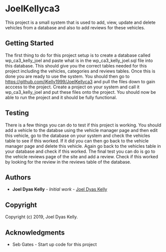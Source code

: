 # JoelKellyca3

This project is a small system that is used to add, view, update and delete vehicles from a database and also to add reviews for these vehicles.

## Getting Started

The first thing to do for this project setup is to create a database called wp_ca3_kelly_joel and paste what is in the wp_ca3_kelly_joel.sql file into this database.
This should give you the correct tables needed for this project including the vehicles, categories and reviews tables. Once this is done you are ready to use the system.
You should then go to https://github.com/jKelly1999/JoelKellyca3 and pull the files down to gain acccess to the project. Create a project on your system and call it wp_ca3_kelly_joel
and put these files onto the project. You should now be able to run the project and it should be fully functional.

## Testing
There is a few things you can do to test if this project is working. You should add a vehicle to the databse using the vehicle manager page and then edit this vehicle,
go to the database on your system and check the vehicles table to see if this worked. If it did you can then go back to the vehicle manager page and delete this vehicle.
Again go back to the vehicles table in your database and check if this worked. The final test you can do is go to the vehicle reviews page of the site and add a review.
Check if this worked by looking for the review in the reviews table of the database.

## Authors

* **Joel Dyas Kelly** - *Initial work* - [Joel Dyas Kelly](https://github.com/jKelly1999)

## Copyright

Copyright (c) 2019, Joel Dyas Kelly.

## Acknowledgments

* Seb Gates - Start up code for this project

